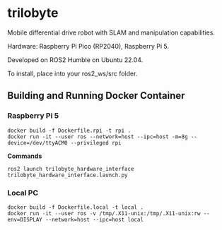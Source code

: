 # trilobyte
Mobile differential drive robot with SLAM and manipulation capabilities. 

Hardware: Raspberry Pi Pico (RP2040), Raspberry Pi 5.

Developed on ROS2 Humble on Ubuntu 22.04.

To install, place into your ros2_ws/src folder.

## Building and Running Docker Container



### Raspberry Pi 5 

    docker build -f Dockerfile.rpi -t rpi .
    docker run -it --user ros --network=host --ipc=host -m=8g --device=/dev/ttyACM0 --privileged rpi

__Commands__  

    ros2 launch trilobyte_hardware_interface trilobyte_hardware_interface.launch.py



### Local PC 

    docker build -f Dockerfile.local -t local .
    docker run -it --user ros -v /tmp/.X11-unix:/tmp/.X11-unix:rw --env=DISPLAY --network=host --ipc=host local










